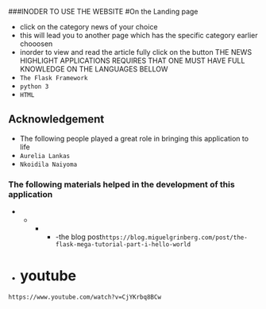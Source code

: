 ###INODER TO USE THE WEBSITE
 #On the Landing page
- click on the category news of your choice
- this will lead you to another page which has the specific category earlier chooosen
- inorder to view and read the article fully click on the button
THE NEWS HIGHLIGHT APPLICATIONS REQUIRES THAT ONE MUST HAVE FULL KNOWLEDGE ON THE LANGUAGES BELLOW
- ``` The Flask Framework ```
- ```python 3 ```
- ```HTML ```
## Acknowledgement
- The following people played a great role in bringing this application to life
- ```Aurelia Lankas```
-  ```Nkoidila Naiyoma ```
### The following materials helped in the development of this application
- - - - -the blog post```https://blog.miguelgrinberg.com/post/the-flask-mega-tutorial-part-i-hello-world```
- # youtube
```https://www.youtube.com/watch?v=CjYKrbq8BCw```
